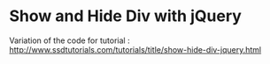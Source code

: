 Show and Hide Div with jQuery
====================

Variation of the code for tutorial : http://www.ssdtutorials.com/tutorials/title/show-hide-div-jquery.html
